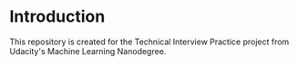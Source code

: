 # Introduction

This repository is created for the Technical Interview Practice project from Udacity's 
Machine Learning Nanodegree. 
